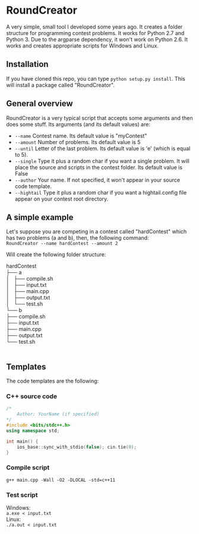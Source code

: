 # RoundCreator
A very simple, small tool I developed some years ago. It creates a folder structure for programming contest problems. It works for Python 2.7 and Python 3.
Due to the argparse dependency, it won't work on Python 2.6. It works and creates appropriate scripts for Windows and Linux.

## Installation
If you have cloned this repo, you can type `python setup.py install`. This will install a package called "RoundCreator".
## General overview
RoundCreator is a very typical script that accepts some arguments and then does some stuff. Its arguments (and its default values) are:
* `--name` Contest name. Its default value is "myContest"
* `--amount` Number of problems. Its default value is 5
* `--until` Letter of the last problem. Its default value is 'e' (which is equal to 5).
* `--single` Type it plus a random char if you want a single problem. It will place the source and scripts in the contest folder. Its default value is False
* `--author` Your name. If not specified, it won't appear in your source code template.
* `--hightail` Type it plus a random char if you want a hightail.config file appear on your contest root directory.

## A simple example
Let's suppose you are competing in a contest called "hardContest" which has two problems (a and b), then, the following command:<br>
`RoundCreator --name hardContest --amount 2`


Will create the following folder structure:

hardContest<br>
├── a<br>
│   ├── compile.sh<br>
│   ├── input.txt<br>
│   ├── main.cpp<br>
│   ├── output.txt<br>
│   └── test.sh<br>
└── b<br>
    ├── compile.sh<br>
    ├── input.txt<br>
    ├── main.cpp<br>
    ├── output.txt<br>
    └── test.sh<br>
<br>

## Templates
The code templates are the following:
### C++ source code
```c++
/*
    Author: YourName (if specified)
*/
#include <bits/stdc++.h>
using namespace std;

int main() {
    ios_base::sync_with_stdio(false); cin.tie(0);
}
```
### Compile script
`g++ main.cpp -Wall -O2 -DLOCAL -std=c++11`

### Test script
Windows:<br>
`a.exe < input.txt`<br>
Linux:<br>
`./a.out < input.txt`
